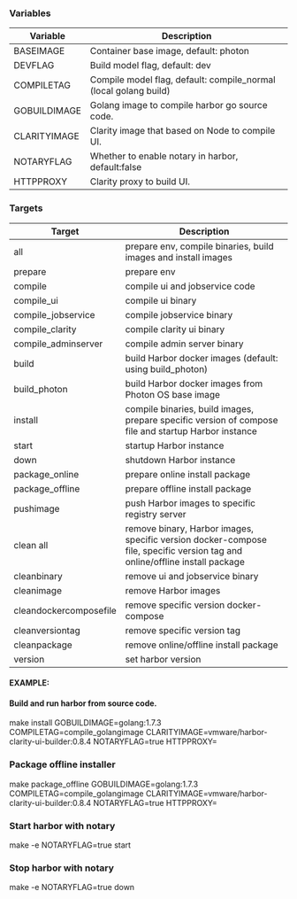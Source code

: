 ### Variables
Variable           | Description
-------------------|-------------
BASEIMAGE          | Container base image, default: photon
DEVFLAG            | Build model flag, default: dev
COMPILETAG         | Compile model flag, default: compile_normal (local golang build)
GOBUILDIMAGE       | Golang image to compile harbor go source code.
CLARITYIMAGE       | Clarity image that based on Node to compile UI.
NOTARYFLAG         | Whether to enable notary in harbor, default:false
HTTPPROXY          | Clarity proxy to build UI.


### Targets
Target              | Description
--------------------|-------------
all                 | prepare env, compile binaries, build images and install images
prepare             | prepare env
compile             | compile ui and jobservice code
compile_ui          | compile ui binary
compile_jobservice  | compile jobservice binary
compile_clarity     | compile clarity ui binary
compile_adminserver | compile admin server binary
build               | build Harbor docker images (default: using build_photon)
build_photon        | build Harbor docker images from Photon OS base image
install             | compile binaries, build images, prepare specific version of compose file and startup Harbor instance
start               | startup Harbor instance
down                | shutdown Harbor instance
package_online      | prepare online install package
package_offline     | prepare offline install package
pushimage           | push Harbor images to specific registry server
clean all           | remove binary, Harbor images, specific version docker-compose file, specific version tag and online/offline install package
cleanbinary         | remove ui and jobservice binary
cleanimage          | remove Harbor images
cleandockercomposefile  | remove specific version docker-compose
cleanversiontag     | remove specific version tag
cleanpackage        | remove online/offline install package
version				 | set harbor version

#### EXAMPLE:

#### Build and run harbor from source code.
make install GOBUILDIMAGE=golang:1.7.3 COMPILETAG=compile_golangimage CLARITYIMAGE=vmware/harbor-clarity-ui-builder:0.8.4 NOTARYFLAG=true HTTPPROXY=

### Package offline installer
make package_offline GOBUILDIMAGE=golang:1.7.3 COMPILETAG=compile_golangimage CLARITYIMAGE=vmware/harbor-clarity-ui-builder:0.8.4 NOTARYFLAG=true HTTPPROXY=

### Start harbor with notary
make -e NOTARYFLAG=true start

### Stop harbor with notary
make -e NOTARYFLAG=true down
